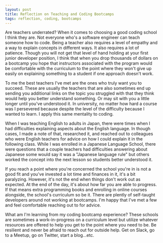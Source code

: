 ```yaml
---
layout: post
title: Reflection on Teaching and Coding Bootcamps
tags: reflection, coding, bootcamps
---
```


Are teachers underrated? When it comes to choosing a good coding school I think they are. Not everyone who's a software engineer can teach someone how to code. Being a teacher also requires a level of empathy and a way to explain concepts in different ways. It also requires a lot of patience. Though you will not get that level of hand holding at your first junior developer position, I think that when you drop thousands of dollars on a bootcamp you hope that instructors associated with the program would be comfortable with the curriculum to the point where they won't give up easily on explaining something to a student if one approach doesn't work.

To me the best teachers I've met are the ones who truly want you to succeed. These are usually the teachers that are also sometimes end up sending you additional links on the topic you struggled with that they think would help you better understand something. Or may sit with you a little longer until you've understood it. In university, no matter how hard a course was I persevered because despite the level of the difficulty because I wanted to learn. I apply this same mentality to coding.

When I was teaching English to adults in Japan, there were times when I had difficulties explaining aspects about the English language. In though cases, I made a note of that, researched it, and reached out to colleagues who were English teachers for advice on how I could explain it in the following class. While I was enrolled in a Japanese Language School, there were questions that a couple teachers had difficulties answering about Japanese some would say it was a "Japanese language rule" but others worked the concept into the next lesson so students better understood it.

If you reach a point where you're concerned the school you're in is not a good fit and you've invested a lot time and finances in it, it's a bit paralyzing. However, it's not the end when things don't work out as expected. At the end of the day, it's about how far you are able to progress. If that means extra programming books and enrolling in online courses alongside, the school's curriculum so be it. There are plently of self-taught developers around not working at bootcamps. I'm happy that I've met a few and feel comfortable reaching out to for advice.

What am I'm learning from my coding bootcamp experience? These schools are sometimes a work-in-progress on a curriculum level but utilize whatever resources are offered to help you get to the point where you need to be. Be resilient and never be afraid to reach out for outside help. Get on Slack, go to a Meetup, go on Twitter, start a blog...etc.